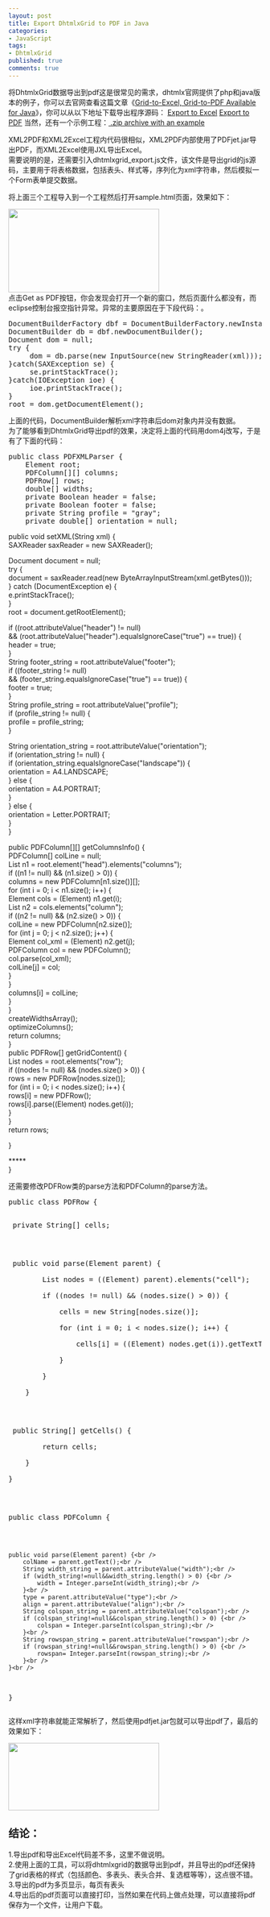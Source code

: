 ```yaml
---
layout: post
title: Export DhtmlxGrid to PDF in Java
categories:
- JavaScript
tags:
- DhtmlxGrid
published: true
comments: true
---
```

<p>将DhtmlxGrid数据导出到pdf这是很常见的需求，dhtmlx官网提供了php和java版本的例子，你可以去官网查看这篇文章《<a href="http://www.dhtmlx.com/blog/?p=855">Grid-to-Excel, Grid-to-PDF Available for Java</a>》，你可以从以下地址下载导出程序源码：
<a href="http://www.dhtmlx.com/x/download/regular/export/XML2Excel.war">Export to Excel</a>
<a href="http://www.dhtmlx.com/x/download/regular/export/XML2PDF.war">Export to PDF</a>
当然，还有一个示例工程：<a href="http://www.dhtmlx.com/x/download/regular/export/javaexport_sample.zip"> .zip archive with an example</a></p>

<p>XML2PDF和XML2Excel工程内代码很相似，XML2PDF内部使用了PDFjet.jar导出PDF，而XML2Excel使用JXL导出Excel。<br />
需要说明的是，还需要引入dhtmlxgrid_export.js文件，该文件是导出grid的js源码，主要用于将表格数据，包括表头、样式等，序列化为xml字符串，然后模拟一个Form表单提交数据。</p>

<p>将上面三个工程导入到一个工程然后打开sample.html页面，效果如下：
<div class="pic">
<a href="http://blog.javachen.com/files/2011/08/export-dhtmlxgrid-to-pdf.png"><img src="http://blog.javachen.com/files/2011/08/export-dhtmlxgrid-to-pdf-300x166.png" alt="" title="export dhtmlxgrid to pdf" width="300" height="166" class="aligncenter size-medium wp-image-2385" /></a>
</div>
点击Get as PDF按钮，你会发现会打开一个新的窗口，然后页面什么都没有，而eclipse控制台报空指针异常。异常的主要原因在于下段代码：。
<pre lang="java">
DocumentBuilderFactory dbf = DocumentBuilderFactory.newInstance ();
DocumentBuilder db = dbf.newDocumentBuilder();
Document dom = null;
try {
     dom = db.parse(new InputSource(new StringReader(xml)));
}catch(SAXException se) {
     se.printStackTrace();
}catch(IOException ioe) { 
     ioe.printStackTrace();
}
root = dom.getDocumentElement();</pre></p>

<p>上面的代码，DocumentBuilder解析xml字符串后dom对象内并没有数据。<br />
为了能够看到DhtmlxGrid导出pdf的效果，决定将上面的代码用dom4j改写，于是有了下面的代码：
<pre lang="java">
public class PDFXMLParser {
	Element root;
	PDFColumn[][] columns;
	PDFRow[] rows;
	double[] widths;
	private Boolean header = false;
	private Boolean footer = false;
	private String profile = "gray";
	private double[] orientation = null;</pre></p>

<p>	public void setXML(String xml) {<br />
		SAXReader saxReader = new SAXReader();</p>

<p>		Document document = null;<br />
		try {<br />
			document = saxReader.read(new ByteArrayInputStream(xml.getBytes()));<br />
		} catch (DocumentException e) {<br />
			e.printStackTrace();<br />
		}<br />
		root = document.getRootElement();</p>

<p>		if ((root.attributeValue("header") != null)<br />
				&amp;&amp; (root.attributeValue("header").equalsIgnoreCase("true") == true)) {<br />
			header = true;<br />
		}<br />
		String footer_string = root.attributeValue("footer");<br />
		if ((footer_string != null)<br />
				&amp;&amp; (footer_string.equalsIgnoreCase("true") == true)) {<br />
			footer = true;<br />
		}<br />
		String profile_string = root.attributeValue("profile");<br />
		if (profile_string != null) {<br />
			profile = profile_string;<br />
		}</p>

<p>		String orientation_string = root.attributeValue("orientation");<br />
		if (orientation_string != null) {<br />
			if (orientation_string.equalsIgnoreCase("landscape")) {<br />
				orientation = A4.LANDSCAPE;<br />
			} else {<br />
				orientation = A4.PORTRAIT;<br />
			}<br />
		} else {<br />
			orientation = Letter.PORTRAIT;<br />
		}<br />
	}</p>

<p>	public PDFColumn[][] getColumnsInfo() {<br />
		PDFColumn[] colLine = null;<br />
		List n1 = root.element("head").elements("columns");<br />
		if ((n1 != null) &amp;&amp; (n1.size() &gt; 0)) {<br />
			columns = new PDFColumn[n1.size()][];<br />
			for (int i = 0; i &lt; n1.size(); i++) {<br />
				Element cols = (Element) n1.get(i);<br />
				List n2 = cols.elements("column");<br />
				if ((n2 != null) &amp;&amp; (n2.size() &gt; 0)) {<br />
					colLine = new PDFColumn[n2.size()];<br />
					for (int j = 0; j &lt; n2.size(); j++) {<br />
						Element col_xml = (Element) n2.get(j);<br />
						PDFColumn col = new PDFColumn();<br />
						col.parse(col_xml);<br />
						colLine[j] = col;<br />
					}<br />
				}<br />
				columns[i] = colLine;<br />
			}<br />
		}<br />
		createWidthsArray();<br />
		optimizeColumns();<br />
		return columns;<br />
	}<br />
        public PDFRow[] getGridContent() {<br />
		List nodes = root.elements("row");<br />
		if ((nodes != null) &amp;&amp; (nodes.size() &gt; 0)) {<br />
			rows = new PDFRow[nodes.size()];<br />
			for (int i = 0; i &lt; nodes.size(); i++) {<br />
				rows[i] = new PDFRow();<br />
				rows[i].parse((Element) nodes.get(i));<br />
			}<br />
		}<br />
		return rows;</p>

<p>	}</p>

<p>       *****<br />
}</p>

<p>还需要修改PDFRow类的parse方法和PDFColumn的parse方法。</p>
<pre lang="java">
public class PDFRow {

<p>	private String[] cells;</p>

<p>	public void parse(Element parent) {<br />
		List nodes = ((Element) parent).elements("cell");<br />
		if ((nodes != null) &amp;&amp; (nodes.size() &gt; 0)) {<br />
			cells = new String[nodes.size()];<br />
			for (int i = 0; i &lt; nodes.size(); i++) {<br />
				cells[i] = ((Element) nodes.get(i)).getTextTrim();<br />
			}<br />
		}<br />
	}</p>

<p>	public String[] getCells() {<br />
		return cells;<br />
	}<br />
}</p>

<p>public class PDFColumn {</p>

	public void parse(Element parent) {<br />
		colName = parent.getText();<br />
		String width_string = parent.attributeValue("width");<br />
		if (width_string!=null&&width_string.length() > 0) {<br />
			width = Integer.parseInt(width_string);<br />
		}<br />
		type = parent.attributeValue("type");<br />
		align = parent.attributeValue("align");<br />
		String colspan_string = parent.attributeValue("colspan");<br />
		if (colspan_string!=null&&colspan_string.length() > 0) {<br />
			colspan = Integer.parseInt(colspan_string);<br />
		}<br />
		String rowspan_string = parent.attributeValue("rowspan");<br />
		if (rowspan_string!=null&&rowspan_string.length() > 0) {<br />
			rowspan= Integer.parseInt(rowspan_string);<br />
		}<br />
	}<br />
}
</pre>

<p>这样xml字符串就能正常解析了，然后使用pdfjet.jar包就可以导出pdf了，最后的效果如下：
<div class="pic">
<a href="http://blog.javachen.com/files/2011/08/export-dhtmlx-to-pdf-pdf.png"><img src="http://blog.javachen.com/files/2011/08/export-dhtmlx-to-pdf-pdf-300x134.png" alt="" title="export dhtmlx to pdf -pdf" width="300" height="134" class="aligncenter size-medium wp-image-2386" /></a>
</div></p>

<p><h2>结论：</h2>
<div class="note">
1.导出pdf和导出Excel代码差不多，这里不做说明。<br />
2.使用上面的工具，可以将dhtmlxgrid的数据导出到pdf，并且导出的pdf还保持了grid表格的样式（包括颜色、多表头、表头合并、复选框等等），这点很不错。<br />
3.导出的pdf为多页显示，每页有表头<br />
4.导出后的pdf页面可以直接打印，当然如果在代码上做点处理，可以直接将pdf保存为一个文件，让用户下载。
</div></p>

<p></p>
